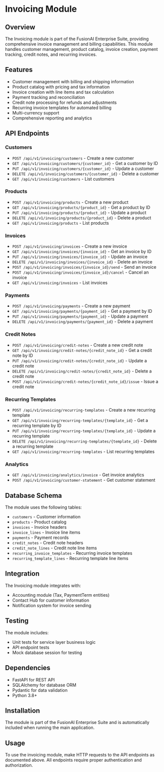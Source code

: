 # Invoicing Module

## Overview
The Invoicing module is part of the FusionAI Enterprise Suite, providing comprehensive invoice management and billing capabilities. This module handles customer management, product catalog, invoice creation, payment tracking, credit notes, and recurring invoices.

## Features
- Customer management with billing and shipping information
- Product catalog with pricing and tax information
- Invoice creation with line items and tax calculation
- Payment tracking and reconciliation
- Credit note processing for refunds and adjustments
- Recurring invoice templates for automated billing
- Multi-currency support
- Comprehensive reporting and analytics

## API Endpoints

### Customers
- `POST /api/v1/invoicing/customers` - Create a new customer
- `GET /api/v1/invoicing/customers/{customer_id}` - Get a customer by ID
- `PUT /api/v1/invoicing/customers/{customer_id}` - Update a customer
- `DELETE /api/v1/invoicing/customers/{customer_id}` - Delete a customer
- `GET /api/v1/invoicing/customers` - List customers

### Products
- `POST /api/v1/invoicing/products` - Create a new product
- `GET /api/v1/invoicing/products/{product_id}` - Get a product by ID
- `PUT /api/v1/invoicing/products/{product_id}` - Update a product
- `DELETE /api/v1/invoicing/products/{product_id}` - Delete a product
- `GET /api/v1/invoicing/products` - List products

### Invoices
- `POST /api/v1/invoicing/invoices` - Create a new invoice
- `GET /api/v1/invoicing/invoices/{invoice_id}` - Get an invoice by ID
- `PUT /api/v1/invoicing/invoices/{invoice_id}` - Update an invoice
- `DELETE /api/v1/invoicing/invoices/{invoice_id}` - Delete an invoice
- `POST /api/v1/invoicing/invoices/{invoice_id}/send` - Send an invoice
- `POST /api/v1/invoicing/invoices/{invoice_id}/cancel` - Cancel an invoice
- `GET /api/v1/invoicing/invoices` - List invoices

### Payments
- `POST /api/v1/invoicing/payments` - Create a new payment
- `GET /api/v1/invoicing/payments/{payment_id}` - Get a payment by ID
- `PUT /api/v1/invoicing/payments/{payment_id}` - Update a payment
- `DELETE /api/v1/invoicing/payments/{payment_id}` - Delete a payment

### Credit Notes
- `POST /api/v1/invoicing/credit-notes` - Create a new credit note
- `GET /api/v1/invoicing/credit-notes/{credit_note_id}` - Get a credit note by ID
- `PUT /api/v1/invoicing/credit-notes/{credit_note_id}` - Update a credit note
- `DELETE /api/v1/invoicing/credit-notes/{credit_note_id}` - Delete a credit note
- `POST /api/v1/invoicing/credit-notes/{credit_note_id}/issue` - Issue a credit note

### Recurring Templates
- `POST /api/v1/invoicing/recurring-templates` - Create a new recurring template
- `GET /api/v1/invoicing/recurring-templates/{template_id}` - Get a recurring template by ID
- `PUT /api/v1/invoicing/recurring-templates/{template_id}` - Update a recurring template
- `DELETE /api/v1/invoicing/recurring-templates/{template_id}` - Delete a recurring template
- `GET /api/v1/invoicing/recurring-templates` - List recurring templates

### Analytics
- `GET /api/v1/invoicing/analytics/invoice` - Get invoice analytics
- `POST /api/v1/invoicing/customer-statement` - Get customer statement

## Database Schema
The module uses the following tables:
- `customers` - Customer information
- `products` - Product catalog
- `invoices` - Invoice headers
- `invoice_lines` - Invoice line items
- `payments` - Payment records
- `credit_notes` - Credit note headers
- `credit_note_lines` - Credit note line items
- `recurring_invoice_templates` - Recurring invoice templates
- `recurring_template_lines` - Recurring template line items

## Integration
The Invoicing module integrates with:
- Accounting module (Tax, PaymentTerm entities)
- Contact Hub for customer information
- Notification system for invoice sending

## Testing
The module includes:
- Unit tests for service layer business logic
- API endpoint tests
- Mock database session for testing

## Dependencies
- FastAPI for REST API
- SQLAlchemy for database ORM
- Pydantic for data validation
- Python 3.8+

## Installation
The module is part of the FusionAI Enterprise Suite and is automatically included when running the main application.

## Usage
To use the invoicing module, make HTTP requests to the API endpoints as documented above. All endpoints require proper authentication and authorization.